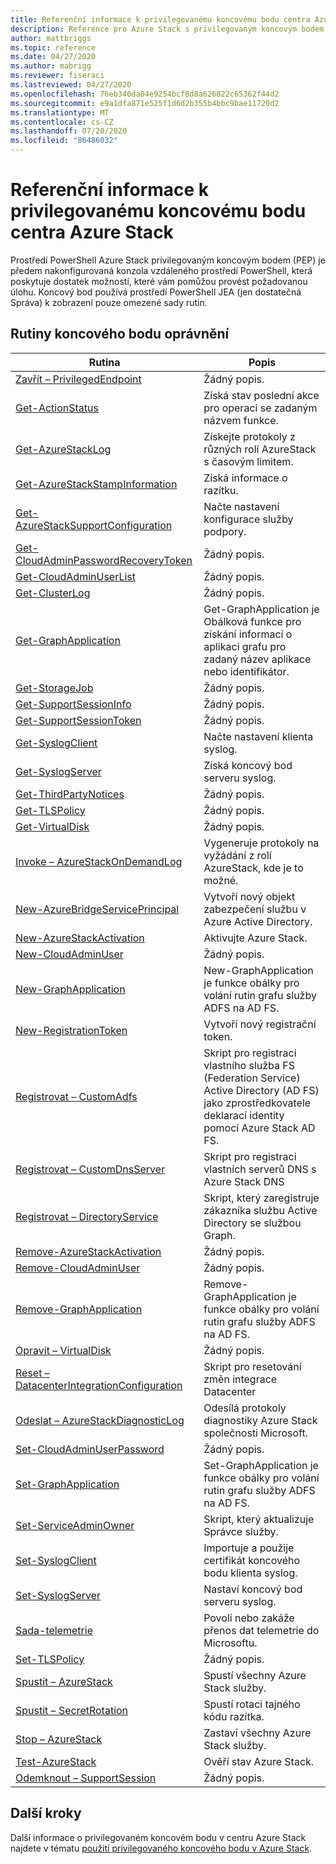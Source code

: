 ```yaml
---
title: Referenční informace k privilegovanému koncovému bodu centra Azure Stack
description: Reference pro Azure Stack s privilegovaným koncovým bodem prostředí PowerShell
author: mattbriggs
ms.topic: reference
ms.date: 04/27/2020
ms.author: mabrigg
ms.reviewer: fiseraci
ms.lastreviewed: 04/27/2020
ms.openlocfilehash: 76eb340da04e9254bcf8d8a626822c65362f44d2
ms.sourcegitcommit: e9a1dfa871e525f1d6d2b355b4bbc9bae11720d2
ms.translationtype: MT
ms.contentlocale: cs-CZ
ms.lasthandoff: 07/20/2020
ms.locfileid: "86486032"
---
```

# <a name="azure-stack-hub-privileged-endpoint-reference"></a>Referenční informace k privilegovanému koncovému bodu centra Azure Stack

Prostředí PowerShell Azure Stack privilegovaným koncovým bodem (PEP) je předem nakonfigurovaná konzola vzdáleného prostředí PowerShell, která poskytuje dostatek možností, které vám pomůžou provést požadovanou úlohu. Koncový bod používá prostředí PowerShell JEA (jen dostatečná Správa) k zobrazení pouze omezené sady rutin.

## <a name="privilege-endpoint-cmdlets"></a>Rutiny koncového bodu oprávnění

| Rutina | Popis |
| --- | --- |
| [Zavřít – PrivilegedEndpoint](Close-PrivilegedEndpoint.md) | Žádný popis. |
| [Get-ActionStatus](Get-ActionStatus.md) | Získá stav poslední akce pro operaci se zadaným názvem funkce. |
| [Get-AzureStackLog](Get-AzureStackLog.md) | Získejte protokoly z různých rolí AzureStack s časovým limitem. |
| [Get-AzureStackStampInformation](Get-AzureStackStampInformation.md) | Získá informace o razítku. |
| [Get-AzureStackSupportConfiguration](Get-AzureStackSupportConfiguration.md) | Načte nastavení konfigurace služby podpory. |
| [Get-CloudAdminPasswordRecoveryToken](Get-CloudAdminPasswordRecoveryToken.md) | Žádný popis. |
| [Get-CloudAdminUserList](Get-CloudAdminUserList.md) | Žádný popis. |
| [Get-ClusterLog](Get-ClusterLog.md) | Žádný popis. |
| [Get-GraphApplication](Get-GraphApplication.md) | Get-GraphApplication je Obálková funkce pro získání informací o aplikaci grafu pro zadaný název aplikace nebo identifikátor. |
| [Get-StorageJob](Get-StorageJob.md) | Žádný popis. |
| [Get-SupportSessionInfo](Get-SupportSessionInfo.md) | Žádný popis. |
| [Get-SupportSessionToken](Get-SupportSessionToken.md) | Žádný popis. |
| [Get-SyslogClient](Get-SyslogClient.md) | Načte nastavení klienta syslog. |
| [Get-SyslogServer](Get-SyslogServer.md) | Získá koncový bod serveru syslog. |
| [Get-ThirdPartyNotices](Get-ThirdPartyNotices.md) | Žádný popis. |
| [Get-TLSPolicy](Get-TLSPolicy.md) | Žádný popis. |
| [Get-VirtualDisk](Get-VirtualDisk.md) | Žádný popis. |
| [Invoke – AzureStackOnDemandLog](Invoke-AzureStackOnDemandLog.md) | Vygeneruje protokoly na vyžádání z rolí AzureStack, kde je to možné. |
| [New-AzureBridgeServicePrincipal](New-AzureBridgeServicePrincipal.md) | Vytvoří nový objekt zabezpečení službu v Azure Active Directory. |
| [New-AzureStackActivation](New-AzureStackActivation.md) | Aktivujte Azure Stack. |
| [New-CloudAdminUser](New-CloudAdminUser.md) | Žádný popis. |
| [New-GraphApplication](New-GraphApplication.md) | New-GraphApplication je funkce obálky pro volání rutin grafu služby ADFS na AD FS. |
| [New-RegistrationToken](New-RegistrationToken.md) | Vytvoří nový registrační token. |
| [Registrovat – CustomAdfs](Register-CustomAdfs.md) | Skript pro registraci vlastního služba FS (Federation Service) Active Directory (AD FS) jako zprostředkovatele deklarací identity pomocí Azure Stack AD FS. |
| [Registrovat – CustomDnsServer](Register-CustomDnsServer.md) | Skript pro registraci vlastních serverů DNS s Azure Stack DNS |
| [Registrovat – DirectoryService](Register-DirectoryService.md) | Skript, který zaregistruje zákazníka službu Active Directory se službou Graph. |
| [Remove-AzureStackActivation](Remove-AzureStackActivation.md) | Žádný popis. |
| [Remove-CloudAdminUser](Remove-CloudAdminUser.md) | Žádný popis. |
| [Remove-GraphApplication](Remove-GraphApplication.md) | Remove-GraphApplication je funkce obálky pro volání rutin grafu služby ADFS na AD FS. |
| [Opravit – VirtualDisk](Repair-VirtualDisk.md) | Žádný popis. |
| [Reset – DatacenterIntegrationConfiguration](Reset-DatacenterIntegrationConfiguration.md) | Skript pro resetování změn integrace Datacenter |
| [Odeslat – AzureStackDiagnosticLog](Send-AzureStackDiagnosticLog.md) | Odesílá protokoly diagnostiky Azure Stack společnosti Microsoft. |
| [Set-CloudAdminUserPassword](Set-CloudAdminUserPassword.md) | Žádný popis. |
| [Set-GraphApplication](Set-GraphApplication.md) | Set-GraphApplication je funkce obálky pro volání rutin grafu služby ADFS na AD FS. |
| [Set-ServiceAdminOwner](Set-ServiceAdminOwner.md) | Skript, který aktualizuje Správce služby. |
| [Set-SyslogClient](Set-SyslogClient.md) | Importuje a použije certifikát koncového bodu klienta syslog. |
| [Set-SyslogServer](Set-SyslogServer.md) | Nastaví koncový bod serveru syslog. |
| [Sada-telemetrie](Set-Telemetry.md) | Povolí nebo zakáže přenos dat telemetrie do Microsoftu. |
| [Set-TLSPolicy](Set-TLSPolicy.md) | Žádný popis. |
| [Spustit – AzureStack](Start-AzureStack.md) | Spustí všechny Azure Stack služby. |
| [Spustit – SecretRotation](Start-SecretRotation.md) | Spustí rotaci tajného kódu razítka. |
| [Stop – AzureStack](Stop-AzureStack.md) | Zastaví všechny Azure Stack služby. |
| [Test-AzureStack](Test-AzureStack.md) | Ověří stav Azure Stack. |
| [Odemknout – SupportSession](Unlock-SupportSession.md) | Žádný popis. |

## <a name="next-steps"></a>Další kroky

Další informace o privilegovaném koncovém bodu v centru Azure Stack najdete v tématu [použití privilegovaného koncového bodu v Azure Stack](../../operator/azure-stack-privileged-endpoint.md).
